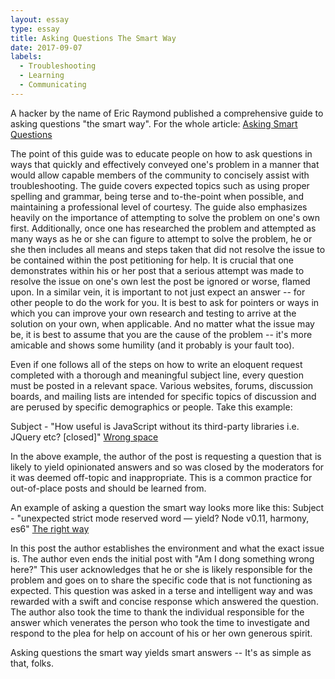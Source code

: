 ```yaml
---
layout: essay
type: essay
title: Asking Questions The Smart Way
date: 2017-09-07
labels:
  - Troubleshooting
  - Learning
  - Communicating
---
```


A hacker by the name of Eric Raymond published a comprehensive guide to asking questions "the smart way". 
For the whole article: <a href="http://www.catb.org/esr/faqs/smart-questions.html">Asking Smart Questions</a>

The point of this guide was to educate people on how to ask questions in ways that quickly and effectively conveyed one's problem in a 
manner that would allow capable members of the community to concisely assist with troubleshooting. The guide covers expected topics such 
as using proper spelling and grammar, being terse and to-the-point when possible, and maintaining a professional level of courtesy. 
The guide also emphasizes heavily on the importance of attempting to solve the problem on one's own first. Additionally, once one has 
researched the problem and attempted as many ways as he or she can figure to attempt to solve the problem, he or she then includes all 
means and steps taken that did not resolve the issue to be contained within the post petitioning for help. It is crucial that one 
demonstrates within his or her post that a serious attempt was made to resolve the issue on one's own lest the post be ignored or worse, 
flamed upon. In a similar vein, it is important to not just expect an answer -- for other people to do the work for you. It is best to ask for pointers or ways in which you can improve your own research and testing to arrive at the solution on your own, when applicable. 
And no matter what the issue may be, it is best to assume that you are the cause of the problem -- it's more amicable and shows some 
humility (and it probably is your fault too). 

Even if one follows all of the steps on how to write an eloquent request completed with a thorough and meaningful subject line, every 
question must be posted in a relevant space. Various websites, forums, discussion boards, and mailing lists are intended for specific 
topics of discussion and are perused by specific demographics or people. Take this example:

Subject - "How useful is JavaScript without its third-party libraries i.e. JQuery etc? [closed]" 
<a href="https://stackoverflow.com/questions/32721246/how-useful-is-javascript-without-its-third-party-libraries-i-e-jquery-etc">Wrong space</a>

In the above example, the author of the post is requesting a question that is likely to yield opinionated answers and so was closed by the moderators for it was deemed off-topic and inappropriate. This is a common practice for out-of-place posts and should be learned from. 

An example of asking a question the smart way looks more like this:
Subject - "unexpected strict mode reserved word — yield? Node v0.11, harmony, es6"
<a href="https://stackoverflow.com/questions/28414973/unexpected-strict-mode-reserved-word-yield-node-v0-11-harmony-es6">The right way</a>

In this post the author establishes the environment and what the exact issue is. The author even ends the initial post with "Am I dong 
something wrong here?" This user acknowledges that he or she is likely responsible for the problem and goes on to share the specific 
code that is not functioning as expected. This question was asked in a terse and intelligent way and was rewarded with a swift and 
concise response which answered the question. The author also took the time to thank the individual responsible for the answer which 
venerates the person who took the time to investigate and respond to the plea for help on account of his or her own generous spirit.

Asking questions the smart way yields smart answers -- It's as simple as that, folks. 
